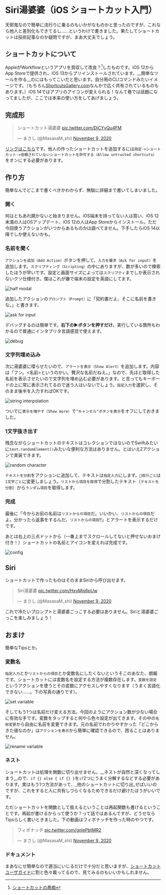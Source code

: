 # Siri湯婆婆（iOS ショートカット入門）

天邪鬼なので簡単に流行りに乗るのもいかがなものかと思ったのですが、これなら他人と差別化もできてるし……というわけで書きました。果たしてショートカットは技術記事なのか疑問ですが、まあ大丈夫でしょう。

## ショートカットについて

AppleがWorkflowというアプリを買収して改良？[^moment]したものです。iOS 12からApp Storeで提供され、iOS 13からプリインストールされています。__簡単なツールを作る__のにはもってこいだと思います。自分用のCLIコマンドみたいイメージです。（もちろん[ShortcutsGallery.com](https://shortcutsgallery.com/)なんかで広く共有されているものもあります。）iOS 14ではアプリのアイコンが変えられる！なんて巷では話題になってましたが、ここでは本来の使い方をしてあげましょう。

[^moment]: [ショートカットの愚痴](https://twitter.com/i/events/1325415788203831296)

## 完成形

<blockquote class="twitter-tweet"><p lang="ja" dir="ltr">ショートカット湯婆婆 <a href="https://t.co/DiCYvQu4FM">pic.twitter.com/DiCYvQu4FM</a></p>&mdash; まさし (@MasasaM_shi) <a href="https://twitter.com/MasasaM_shi/status/1325703054079913986?ref_src=twsrc%5Etfw">November 9, 2020</a></blockquote> <script async src="https://platform.twitter.com/widgets.js" charset="utf-8"></script>

[リンクはこちら](https://www.icloud.com/shortcuts/106215fddf0a44d4b451a67da19a30b0)です。他人の作ったショートカットを追加するには`設定->ショートカット->信頼されていないショートカットを許可する（Allow untrusted shortcuts）`をオンにする必要があります。

## 作り方

簡単なんでどこまで書くべきかわからず、無駄に詳細まで書いてしまいました。

### 開く

何はともあれ開かないと始まりません。iOS端末を持ってない人は買い、iOS 12未満の人はOSアップデート、iOS 12の人はApp Storeからインストール。ただ今回使うアクションがいつからあるものかは調べてません。下手したらiOS 14以降でしか使えないかも。

### 名前を聞く

`アクションを追加（Add Action）`ボタンを押して、`入力を要求（Ask for input）`を追加します。`スクリプティング（Scripting）`の中にありますが、数が多いので検索したほうが早いです。設定と画面サイズによっては`スクリプティ`までしか表示されないクソ仕様付き。僕はこれが嫌で端末の設定を英語にしてます。

![half modal](half_modal.jpg)

追加したアクションの`プロンプト（Prompt）`に「契約書だよ。そこに名前を書きな。」と書きます。

![ask for input](ask_for_input.jpg)

デバッグするのは簡単です。__右下の▶️ボタンを押すだけ__。実行している箇所もわかるので普通にインタプリタ言語感覚で使えます。

![debug](debug.PNG)

### 文字列埋め込み

次に湯婆婆に喋らせたいので、`アラートを表示（Show Alert）`を追加します。内容は「フン。<名前>というのかい。贅沢な名前だねえ。」なので、先ほど取得した名前を表示させたいので文字列を埋め込む必要があります。と言ってもキーボードの上に常に表示されてるので迷う人はいないでしょう。`指定入力`を選択し、そのまま後半を入力すればOKです。

![string interpolation](interpolation.jpeg)

ついでに`表示を増やす（Show more）`で`"キャンセル"ボタンを表示`をオフにしておきました。

### 1文字抜き出す

残念ながらショートカットのテキストはコレクションではないのでSwiftみたいに`text.randomElement()`みたいな便利な方法はありません。とはいえ2アクションで実装できます。

![random character](random_character.jpeg)

`テキストを分割`をアクションに追加して、テキストは`指定入力`にします。`改行ごと`は`1文字ごと`に変更しましょう。`リストから項目を取得`で分割したテキスト（`テキストを分割`）から`ランダム項目`を取得します。

### 完成

最後に「今からお前の名前は`リストからの項目`だ。いいかい、`リストからの項目`だよ。分かったら返事をするんだ、`リストからの項目`!!」とアラートを表示するだけです。

あとは右上の三点ドットから（一番上までスクロールしてないと押せないおまけ付き！）ショートカットの名前とアイコンを変えれば完成です。

![config](config.PNG)

## Siri

ショートカットで作ったものはそのままSiriから呼び出せます。

<blockquote class="twitter-tweet"><p lang="ja" dir="ltr">Siri湯婆婆 <a href="https://t.co/HxyMjs6pUw">pic.twitter.com/HxyMjs6pUw</a></p>&mdash; まさし (@MasasaM_shi) <a href="https://twitter.com/MasasaM_shi/status/1325704149770461186?ref_src=twsrc%5Etfw">November 9, 2020</a></blockquote> <script async src="https://platform.twitter.com/widgets.js" charset="utf-8"></script>

これで冷たいプロンプトと湯婆婆ごっこする必要はありません。Siriと湯婆婆ごっこを楽しみましょう！

## おまけ

簡単なTipsとか。

### 変数名

`指定入力`とか`リストからの項目`とか変数名にしたくないというそこのあなた、朗報です。ショートカットには変数名を設定する方法が複数存在します。`変数を設定`というアクションを使うとその変数にアクセスしやすくなります（うまく言語化できない……。下の写真の通りです）。

![set variable](set_variable.PNG)

そしてもう1つは名前だけ変える方法。今回のようにアクション数が少ない場合に有効な手です。変数をタップすると何やら色々設定が出てきます。その中の`名称変更`から自由に名前を変更できます。元の名前でわかりやすかった「どこからきた値なのか」は`アクションを表示`から簡単に確認できるので、困ることはありません。

![rename variable](rename_variable.jpg)

### ネスト

ショートカットは処理を関数に切り出せません。__ネストが自然と深くなってしまう__ので、`if {} else { if {} }`を`if`2つにうまく分解するなどする必要があります。実はもう1つ方法があって、_他のショートカットに切り出_せばいいのですが、これをすると人に共有しづらくなるためできるだけ避けたほうがいいです。

ただショートカットを関数として扱えるということは再起関数も書けるということです。再起が書けるからって使うか？って話ではあるんですが、どうせならTipsらしく書いときました。下の動画はフィボナッチを作った時のやつです。

<blockquote class="twitter-tweet"><p lang="ja" dir="ltr">フィボナッチ <a href="https://t.co/gnlePbtMR2">pic.twitter.com/gnlePbtMR2</a></p>&mdash; まさし (@MasasaM_shi) <a href="https://twitter.com/MasasaM_shi/status/1325699296155500544?ref_src=twsrc%5Etfw">November 9, 2020</a></blockquote> <script async src="https://platform.twitter.com/widgets.js" charset="utf-8"></script>

### ドキュメント

まあなにせ簡単なので適当にいじるだけで十分だと思いますが、[ショートカット ユーザガイド](https://support.apple.com/ja-jp/guide/shortcuts/welcome/ios)に割と色々載ってるので、見てみるのもいいかもしれません。

